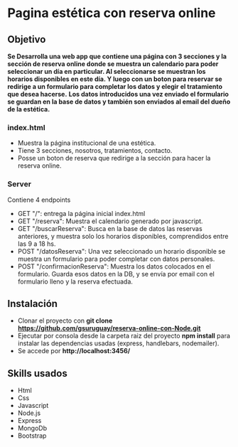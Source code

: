 # Pagina estética con reserva online

## Objetivo

**Se Desarrolla una web app que contiene una página con 3 secciones y la sección de reserva online donde se muestra un calendario para poder seleccionar un día en particular. Al seleccionarse se muestran los horarios disponibles en este día. Y luego con un boton para reservar se redirige a un formulario para completar los datos y elegir el tratamiento que desea hacerse.**
**Los datos introducidos una vez enviado el formulario se guardan en la base de datos y también son enviados al email del dueño de la estética.**

### index.html

* Muestra la página institucional de una estética. 
* Tiene 3 secciones, nosotros, tratamientos, contacto.
* Posse un boton de reserva que redirige a la sección para hacer la reserva online.

### Server

Contiene 4 endpoints

* GET "/": entrega la página inicial index.html
* GET "/reserva": Muestra el calendario generado por javascript.
* GET "/buscarReserva": Busca en la base de datos las reservas anteriores, y muestra solo los horarios disponibles, comprendidos entre las 9 a 18 hs.
* POST "/datosReserva": Una vez seleccionado un horario disponible se muestra un formulario para poder completar con datos personales.
* POST "/confirmacionReserva": Muestra los datos colocados en el formulario. Guarda esos datos en la DB, y se envía por email con el formulario lleno y la reserva efectuada.


## Instalación
* Clonar el proyecto con **git clone https://github.com/gsuruguay/reserva-online-con-Node.git**
* Ejecutar por consola desde la carpeta raiz del proyecto **npm install** para instalar las dependencias usadas (express, handlebars, nodemailer).
* Se accede por **http://localhost:3456/**

## Skills usados
* Html
* Css
* Javascript
* Node.js
* Express
* MongoDb
* Bootstrap


